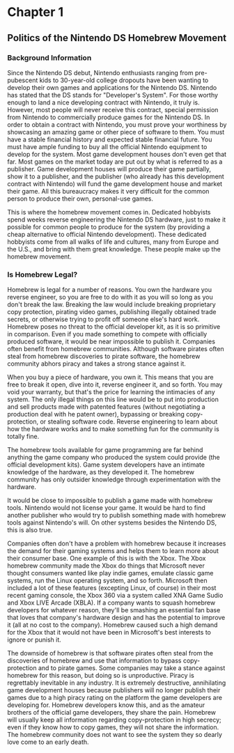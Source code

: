 # Chapter 1
## Politics of the Nintendo DS Homebrew Movement

### Background Information

Since the Nintendo DS debut, Nintendo enthusiasts ranging from pre-pubescent
kids to 30-year-old college dropouts have been wanting to develop their own
games and applications for the Nintendo DS. Nintendo has stated that the DS
stands for "Developer's System". For those worthy enough to land a nice
developing contract with Nintendo, it truly is. However, most people will never
receive this contract, special permission from Nintendo to commercially produce
games for the Nintendo DS. In order to obtain a contract with Nintendo, you
must prove your worthiness by showcasing an amazing game or other piece of
software to them. You must have a stable financial history and expected stable
financial future. You must have ample funding to buy all the official Nintendo
equipment to develop for the system. Most game development houses don't even
get that far. Most games on the market today are put out by what is referred to
as a publisher. Game development houses will produce their game partially, show
it to a publisher, and the publisher (who already has this development contract
with Nintendo) will fund the game development house and market their game. All
this bureaucracy makes it very difficult for the common person to produce their
own, personal-use games.

This is where the homebrew movement comes in. Dedicated hobbyists spend weeks
reverse engineering the Nintendo DS hardware, just to make it possible for
common people to produce for the system (by providing a cheap alternative to
official Nintendo development). These dedicated hobbyists come from all walks
of life and cultures, many from Europe and the U.S., and bring with them great
knowledge. These people make up the homebrew movement.

### Is Homebrew Legal?

Homebrew is legal for a number of reasons. You own the hardware you reverse
engineer, so you are free to do with it as you will so long as you don't break
the law. Breaking the law would include breaking proprietary copy protection,
pirating video games, publishing illegally obtained trade secrets, or otherwise
trying to profit off someone else's hard work. Homebrew poses no threat to the
official developer kit, as it is so primitive in comparison. Even if you made
something to compete with officially produced software, it would be near
impossible to publish it. Companies often benefit from homebrew communities.
Although software pirates often steal from homebrew discoveries to pirate
software, the homebrew community abhors piracy and takes a strong stance
against it.

When you buy a piece of hardware, you own it. This means that you are free to
break it open, dive into it, reverse engineer it, and so forth. You may void
your warranty, but that's the price for learning the intimacies of any system.
The only illegal things on this line would be to put into production and sell
products made with patented features (without negotiating a production deal
with he patent owner), bypassing or breaking copy-protection, or stealing
software code. Reverse engineering to learn about how the hardware works and to
make something fun for the community is totally fine.

The homebrew tools available for game programming are far behind anything the
game company who produced the system could provide (the official development
kits). Game system developers have an intimate knowledge of the hardware, as
they developed it. The homebrew community has only outsider knowledge through
experimentation with the hardware.

It would be close to impossible to publish a game made with homebrew tools.
Nintendo would not license your game. It would be hard to find another
publisher who would try to publish something made with homebrew tools against
Nintendo's will. On other systems besides the Nintendo DS, this is also true.

Companies often don't have a problem with homebrew because it increases the
demand for their gaming systems and helps them to learn more about their
consumer base. One example of this is with the Xbox. The Xbox homebrew
community made the Xbox do things that Microsoft never thought consumers wanted
like play indie games, emulate classic game systems, run the Linux operating
system, and so forth. Microsoft then included a lot of these features
(excepting Linux, of course) in their most recent gaming console, the Xbox 360
via a system called XNA Game Sudio and Xbox LIVE Arcade (XBLA). If a company
wants to squash homebrew developers for whatever reason, they'll be smashing an
essential fan base that loves that company's hardware design and has the
potential to improve it (all at no cost to the company). Homebrew caused such a
high demand for the Xbox that it would not have been in Microsoft's best
interests to ignore or punish it.

The downside of homebrew is that software pirates often steal from the
discoveries of homebrew and use that information to bypass copy-protection and
to pirate games. Some companies may take a stance against homebrew for this
reason, but doing so is unproductive. Piracy is regrettably inevitable in any
industry. It is extremely destructive, annihilating game development houses
because publishers will no longer publish their games due to a high piracy
rating on the platform the game developers are developing for. Homebrew
developers know this, and as the amateur brothers of the official game
developers, they share the pain. Homebrew will usually keep all information
regarding copy-protection in high secrecy; even if they know how to copy games,
they will not share the information. The homebrew community does not want to
see the system they so dearly love come to an early death.
